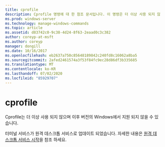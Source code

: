 ```yaml
---
title: cprofile
description: Cprofile 명령에 대 한 참조 문서입니다. 이 명령은 더 이상 사용 되지 않으며 이후 버전의 Windows에서 지원 되지 않을 수 있습니다.
ms.prod: windows-server
ms.technology: manage-windows-commands
ms.topic: article
ms.assetid: d83742c0-9c38-4d24-8f63-2eaad0c3c382
author: coreyp-at-msft
ms.author: coreyp
manager: dongill
ms.date: 10/16/2017
ms.openlocfilehash: eb2637a750c85648189842c240fd8c16062a8ba5
ms.sourcegitcommit: 2afed2461574a3f53f84fc9ec28d86df3b335685
ms.translationtype: MT
ms.contentlocale: ko-KR
ms.lasthandoff: 07/02/2020
ms.locfileid: "85929707"
---
```

# <a name="cprofile"></a>cprofile

Cprofile는 더 이상 사용 되지 않으며 이후 버전의 Windows에서 지원 되지 않을 수 있습니다.

터미널 서비스가 원격 데스크톱 서비스로 업데이트 되었습니다. 자세한 내용은 [원격 데스크톱 서비스 시작](https://docs.microsoft.com/windows-server/remote/remote-desktop-services/welcome-to-rds)을 참조 하세요.
